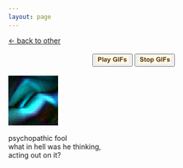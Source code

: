 ```yaml
---
layout: page
---
```

<div class="goback">
	<a href="/other/">&larr; back to other</a>
</div>
<div style="text-align:center;margin:18px auto 18px auto;">
	<button id="play-gif"><img alt="" src="/images/playg.png" width="65" height="17"></button>
	<button id="stop-gif"><img alt="" src="/images/stopg.png" width="65" height="17"></button>
</div>

<div class="bb">
	<div class="flexer">
		<div class="center freezeframe pr100">
			<img src="/images/an1.gif" height="100" width="100" alt="">
		</div>
		<div>
			<p class="onepoint4rem">
				psychopathic fool<br>
				what in hell was he thinking,<br>
				acting out on it?
			</p>
		</div>
	</div>
</div>